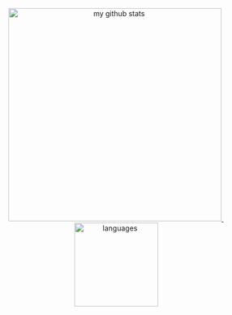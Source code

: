 
<!--
**nghia1991ad/nghia1991ad** is a ✨ _special_ ✨ repository because its `README.md` (this file) appears on your GitHub profile.

Here are some ideas to get you started:

- 🔭 I’m currently working on ...
- 👯 I’m looking to collaborate on ...
- 🤔 I’m looking for help with ...
- 💬 Ask me about ...
- 📫 How to reach me: ...
- 😄 Pronouns: ...
- ⚡ Fun fact: ...
-->

<a align="center" href="https://iescoders.com/author/nghiancies/">
    <p align="center">
    <img src="https://github-readme-stats.vercel.app/api?username=nghia1991ad&count_private=true&show_icons=true&theme=vue" alt="my github stats" width="420"/>&nbsp;<img src="https://github-readme-stats.vercel.app/api/top-langs/?username=nghia1991ad&layout=compact&theme=gotham" alt="languages" height="165">
    </p>
</a>
